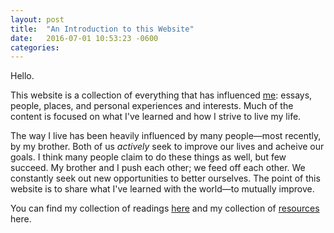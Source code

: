 ```yaml
---
layout: post
title:  "An Introduction to this Website"
date:   2016-07-01 10:53:23 -0600
categories:
---
```


Hello.

This website is a collection of everything that has influenced [me](/about): essays, people, places, and personal experiences and interests. Much of the content is focused on what I've learned and how I strive to live my life.

The way I live has been heavily influenced by many people—most recently, by my brother. Both of us *actively* seek to improve our lives and acheive our goals. I think many people claim to do these things as well, but few succeed. My brother and I push each other; we feed off each other. We constantly seek out new opportunities to better ourselves. The point of this website is to share what I've learned with the world—to mutually improve.

You can find my collection of readings [here](/readings) and my collection of [resources](/resources) here.